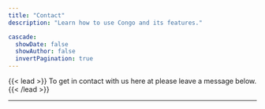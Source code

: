 ```yaml
---
title: "Contact"
description: "Learn how to use Congo and its features."

cascade:
  showDate: false
  showAuthor: false
  invertPagination: true
---
```


{{< lead >}}
To get in contact with us here at  please leave a message below.
{{< /lead >}}



---
